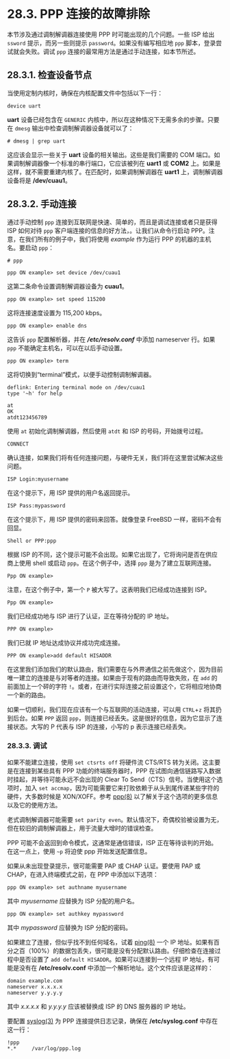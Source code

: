 # 28.3. PPP 连接的故障排除

本节涉及通过调制解调器连接使用 PPP 时可能出现的几个问题。一些 ISP 给出 `ssword` 提示，而另一些则提示 `password`。如果没有编写相应地 `ppp` 脚本，登录尝试就会失败。调试 `ppp` 连接的最常用方法是通过手动连接，如本节所述。

## 28.3.1. 检查设备节点

当使用定制内核时，确保在内核配置文件中包括以下一行：

```
device uart
```

**uart** 设备已经包含在 `GENERIC` 内核中，所以在这种情况下无需多余的步骤。只要在 `dmesg` 输出中检查调制解调器设备就可以了：

```
# dmesg | grep uart
```

这应该会显示一些关于 **uart** 设备的相关输出。这些是我们需要的 COM 端口。如果调制解调器像一个标准的串行端口，它应该被列在 **uart1** 或 **COM2** 上。如果是这样，就不需要重建内核了。在匹配时，如果调制解调器在 **uart1** 上，调制解调器设备将是 **/dev/cuau1**。

## 28.3.2. 手动连接

通过手动控制 `ppp` 连接到互联网是快速、简单的，而且是调试连接或者只是获得 ISP 如何对待 `ppp` 客户端连接的信息的好方法，。让我们从命令行启动 PPP。注意，在我们所有的例子中，我们将使用 *example* 作为运行 PPP 的机器的主机名。要启动 `ppp`：

```
# ppp
```

```
ppp ON example> set device /dev/cuau1
```

这第二条命令设置调制解调器设备为 **cuau1**。

```
ppp ON example> set speed 115200
```

这将连接速度设置为 115,200 kbps。

```
ppp ON example> enable dns
```

这告诉 `ppp` 配置解析器，并在 ***/etc/resolv.conf*** 中添加 nameserver 行。如果 `ppp` 不能确定主机名，可以在以后手动设置。

```
ppp ON example> term
```

这将切换到“terminal”模式，以便手动控制调制解调器。

```
deflink: Entering terminal mode on /dev/cuau1
type '~h' for help
```
```
at
OK
atdt123456789
```

使用 `at` 初始化调制解调器，然后使用 `atdt` 和 ISP 的号码，开始拨号过程。

```
CONNECT
```

确认连接，如果我们将有任何连接问题，与硬件无关，我们将在这里尝试解决这些问题。

```
ISP Login:myusername
```

在这个提示下，用 ISP 提供的用户名返回提示。

```
ISP Pass:mypassword
```

在这个提示下，用 ISP 提供的密码来回答。就像登录 FreeBSD 一样，密码不会有回显。

```
Shell or PPP:ppp
```

根据 ISP 的不同，这个提示可能不会出现。如果它出现了，它将询问是否在供应商上使用 shell 或启动 `ppp`。在这个例子中，选择 `ppp` 是为了建立互联网连接。

```
Ppp ON example>
```

注意，在这个例子中，第一个 `P` 被大写了。这表明我们已经成功连接到 ISP。

```
Ppp ON example>
```

我们已经成功地与 ISP 进行了认证，正在等待分配的 IP 地址。

```
PPP ON example>
```

我们已就 IP 地址达成协议并成功完成连接。

```
PPP ON example>add default HISADDR
```
 
在这里我们添加我们的默认路由，我们需要在与外界通信之前先做这个，因为目前唯一建立的连接是与对等者的连接。如果由于现有的路由而导致失败，在 `add` 的前面加上一个砰的字符 `!`。或者，在进行实际连接之前设置这个，它将相应地协商一个新的路由。

如果一切顺利，我们现在应该有一个与互联网的活动连接，可以用 `CTRL`+`z` 将其扔到后台。如果 `PPP` 返回 `ppp`，则连接已经丢失。这是很好的信息，因为它显示了连接状态。大写的 P 代表与 ISP 的连接，小写的 p 表示连接已经丢失。

### 28.3.3. 调试

如果不能建立连接，使用 `set ctsrts off` 将硬件流 CTS/RTS 转为关闭。这主要是在连接到某些具有 PPP 功能的终端服务器时，PPP 在试图向通信链路写入数据时挂起，并等待可能永远不会出现的 Clear To Send（CTS）信号。当使用这个选项时，加入 `set accmap`，因为可能需要它来打败依赖于从头到尾传递某些字符的硬件，大多数时候是 XON/XOFF。参考 [ppp(8)](https://www.freebsd.org/cgi/man.cgi?query=ppp&sektion=8&format=html) 以了解关于这个选项的更多信息以及它的使用方法。

老式调制解调器可能需要 `set parity even`。默认情况下，奇偶校验被设置为无，但在较旧的调制解调器上，用于流量大增时的错误检查。

PPP 可能不会返回到命令模式，这通常是通信错误，ISP 正在等待谈判的开始。在这一点上，使用 `~p` 将迫使 ppp 开始发送配置信息。

如果从未出现登录提示，很可能需要 PAP 或 CHAP 认证。要使用 PAP 或 CHAP，在进入终端模式之前，在 PPP 中添加以下选项：

```
ppp ON example> set authname myusername
```

其中 *myusername* 应替换为 ISP 分配的用户名。

```
ppp ON example> set authkey mypassword
```
其中 *mypassword* 应替换为 ISP 分配的密码。

如果建立了连接，但似乎找不到任何域名，试着 [ping(8)](https://www.freebsd.org/cgi/man.cgi?query=ping&sektion=8&format=html) 一个 IP 地址。如果有百分之百（100%）的数据包丢失，很可能是没有分配默认路由。仔细检查在连接过程中是否设置了 `add default HISADDR`。如果可以连接到一个远程 IP 地址，有可能是没有在 **/etc/resolv.conf** 中添加一个解析地址。这个文件应该是这样的：

```
domain example.com
nameserver x.x.x.x
nameserver y.y.y.y
```

其中 *x.x.x.x* 和 *y.y.y.y* 应该被替换成 ISP 的 DNS 服务器的 IP 地址。

要配置 [syslog(3)](https://www.freebsd.org/cgi/man.cgi?query=syslog&sektion=3&format=html) 为 PPP 连接提供日志记录，确保在 **/etc/syslog.conf** 中存在这一行：

```
!ppp
*.*     /var/log/ppp.log
```

